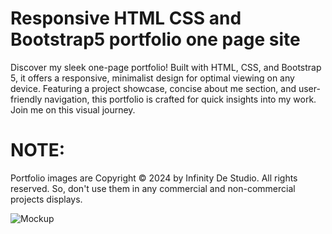# Responsive HTML CSS and Bootstrap5 portfolio one page site
Discover my sleek one-page portfolio! Built with HTML, CSS, and Bootstrap 5, it offers a responsive, minimalist design for optimal viewing on any device. Featuring a project showcase, concise about me section, and user-friendly navigation, this portfolio is crafted for quick insights into my work. Join me on this visual journey.

# NOTE:
Portfolio images are Copyright © 2024 by Infinity De Studio. All rights reserved. So, don't use them in any commercial and non-commercial projects displays.

![Mockup](https://github.com/WaleedAshraf9T/Responsive-HTML-CSS-and-Bootstrap-5-portfolio-one-page-site/assets/84818833/6bd305ab-fc76-48d4-a0ae-aeb65ce70abc)

